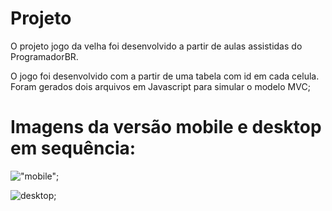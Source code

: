 # Projeto
O projeto jogo da velha foi desenvolvido a partir de aulas assistidas do ProgramadorBR.

O jogo foi desenvolvido com a partir de uma tabela com id em cada celula. Foram gerados dois arquivos em Javascript para simular o modelo MVC;

# Imagens da versão mobile e desktop em sequência:

!["mobile"](mobile.jpg);

![desktop](desktop.jpg);